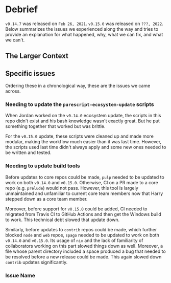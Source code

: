 # Debrief

`v0.14.7` was released on `Feb 26, 2021`. `v0.15.0` was released on `???, 2022`. Below summarizes the issues we experienced along the way and tries to provide an explanation for what happened, why, what we can fix, and what we can't.

## The Larger Context


## Specific issues

Ordering these in a chronological way, these are the issues we came across.

### Needing to update the `purescript-ecosystem-update` scripts

When Jordan worked on the `v0.14.0` ecosystem update, the scripts in this repo didn't exist and his bash knowledge wasn't exactly great. But he put something together that worked but was brittle.

For the `v0.15.0` update, these scripts were cleaned up and made more modular, making the workflow much easier than it was last time. However, the scripts used last time didn't always apply and some new ones needed to be written and tested.

### Needing to update build tools

Before updates to core repos could be made, `pulp` needed to be updated to work on both `v0.14.0` and `v0.15.0`. Otherwise, CI on a PR made to a core repo (e.g. `prelude`) would not pass. However, this tool is largely unmaintained and unfamiliar to current core team members now that Harry stepped down as a core team member.

Moreover, before support for `v0.15.0` could be added, CI needed to migrated from Travis CI to GitHub Actions and then get the Windows build to work. This technical debt slowed that update down.

Similarly, before updates to `contrib` repos could be made, which further blocked `node` and `web` repos, `spago` needed to be updated to work on both `v0.14.0` and `v0.15.0`. Its usage of `nix` and the lack of familiarity of collaborators working on this part slowed things down as well. Moreover, a file whose parent directory included a space produced a bug that needed to be resolved before a new release could be made. This again slowed down `contrib` updates significantly.

### Issue Name